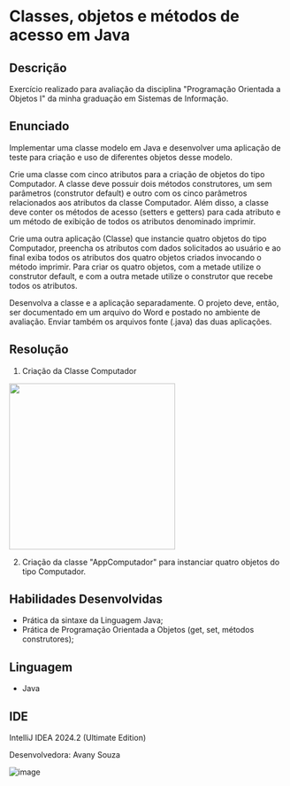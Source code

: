 # Classes, objetos e métodos de acesso em Java 

## Descrição
Exercício realizado para avaliação da disciplina "Programação Orientada a Objetos I" da minha graduação em Sistemas de Informação.

## Enunciado
Implementar uma classe modelo em Java e desenvolver uma aplicação de teste para criação e uso de diferentes objetos desse modelo.

Crie uma classe com cinco atributos para a criação de objetos do tipo Computador. A classe deve possuir dois métodos construtores, um sem parâmetros (construtor default) e outro com os cinco parâmetros relacionados aos atributos da classe Computador. Além disso, a classe deve conter os métodos de acesso (setters e getters) para cada atributo e um método de exibição de todos os atributos denominado imprimir.

Crie uma outra aplicação (Classe) que instancie quatro objetos do tipo Computador, preencha os atributos com dados solicitados ao usuário e ao final exiba todos os atributos dos quatro objetos criados invocando o método imprimir. Para criar os quatro objetos, com a metade utilize o construtor default, e com a outra metade utilize o construtor que recebe todos os atributos.

Desenvolva a classe e a aplicação separadamente. O projeto deve, então, ser documentado em um arquivo do Word e postado no ambiente de avaliação. Enviar também os arquivos fonte (.java) das duas aplicações.

## Resolução

1. Criação da Classe Computador

<img src="https://github.com/user-attachments/assets/3e9795a9-02be-48d0-96ac-3ea95e53e814" height="300" width="300"/>

2. Criação da classe "AppComputador" para instanciar quatro objetos do tipo Computador.

## Habilidades Desenvolvidas

* Prática da sintaxe da Linguagem Java;
* Prática de Programação Orientada a Objetos (get, set, métodos construtores);
  

## Linguagem 
* Java

## IDE
IntelliJ IDEA 2024.2 (Ultimate Edition)

Desenvolvedora: Avany Souza

![image](https://github.com/user-attachments/assets/61cf1603-48bc-4692-a027-d68a4431fa44)


